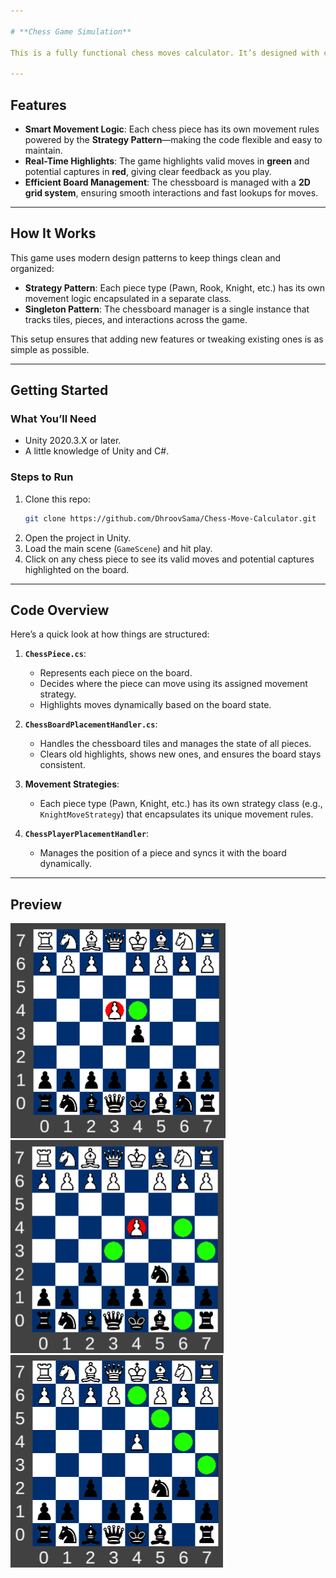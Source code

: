 ```yaml
---

# **Chess Game Simulation**

This is a fully functional chess moves calculator. It’s designed with clean and modular code, making it easy to extend and customize. The game handles chess piece movement dynamically, highlights possible moves in real time, and tracks the board state efficiently. 

---
```


## **Features**
- **Smart Movement Logic**: Each chess piece has its own movement rules powered by the **Strategy Pattern**—making the code flexible and easy to maintain.
- **Real-Time Highlights**: The game highlights valid moves in **green** and potential captures in **red**, giving clear feedback as you play.
- **Efficient Board Management**: The chessboard is managed with a **2D grid system**, ensuring smooth interactions and fast lookups for moves.

---

## **How It Works**

This game uses modern design patterns to keep things clean and organized:

- **Strategy Pattern**: Each piece type (Pawn, Rook, Knight, etc.) has its own movement logic encapsulated in a separate class.
- **Singleton Pattern**: The chessboard manager is a single instance that tracks tiles, pieces, and interactions across the game.

This setup ensures that adding new features or tweaking existing ones is as simple as possible.

---

## **Getting Started**

### **What You’ll Need**
- Unity 2020.3.X or later.
- A little knowledge of Unity and C#.

### **Steps to Run**
1. Clone this repo:
   ```bash
   git clone https://github.com/DhroovSama/Chess-Move-Calculator.git
   ```
2. Open the project in Unity.
3. Load the main scene (`GameScene`) and hit play.
4. Click on any chess piece to see its valid moves and potential captures highlighted on the board.

---

## **Code Overview**

Here’s a quick look at how things are structured:

1. **`ChessPiece.cs`**:
   - Represents each piece on the board.
   - Decides where the piece can move using its assigned movement strategy.
   - Highlights moves dynamically based on the board state.

2. **`ChessBoardPlacementHandler.cs`**:
   - Handles the chessboard tiles and manages the state of all pieces.
   - Clears old highlights, shows new ones, and ensures the board stays consistent.

3. **Movement Strategies**:
   - Each piece type (Pawn, Knight, etc.) has its own strategy class (e.g., `KnightMoveStrategy`) that encapsulates its unique movement rules.

4. **`ChessPlayerPlacementHandler`**:
   - Manages the position of a piece and syncs it with the board dynamically.

---

## **Preview**

![Chess Game Preview](https://github.com/DhroovSama/Chess-Move-Calculator/blob/main/Assets/Chess/Preview%20Pics/Screenshot%202024-11-24%20035548.png)  
![Chess Game Preview](https://github.com/DhroovSama/Chess-Move-Calculator/blob/main/Assets/Chess/Preview%20Pics/Screenshot%202024-11-24%20035858.png)  
![Chess Game Preview](https://github.com/DhroovSama/Chess-Move-Calculator/blob/main/Assets/Chess/Preview%20Pics/Screenshot%202024-11-24%20035918.png)  
